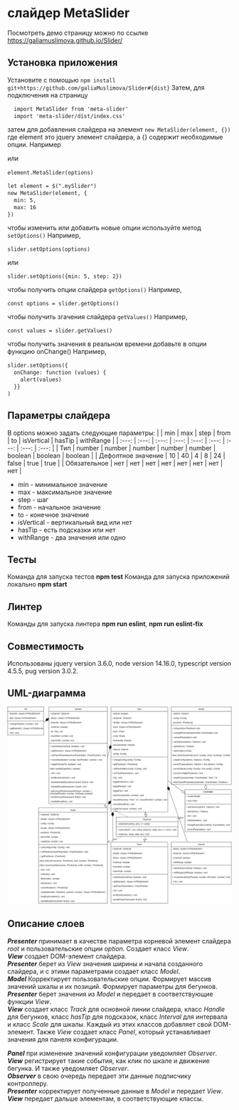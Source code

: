 # слайдер MetaSlider 
Посмотреть демо страницу можно по ссылке https://galiamuslimova.github.io/Slider/

## Установка приложения
Установите с помощью
`npm install git+https://github.com/galiaMuslimova/Slider#{dist}`
Затем, для подключения на страницу 
```
  import MetaSlider from 'meta-slider'
  import 'meta-slider/dist/index.css'
```
затем для добавления слайдера на элемент
`new MetaSlider(element, {})`
где element это jquery элемент слайдера, а {} содержит необходимые опции. Например

или 

`element.MetaSlider(options)`
```
let element = $(".mySlider")
new MetaSlider(element, {
  min: 5,
  max: 16
})
```
чтобы изменить или добавить новые опции используйте метод
`setOptions()`
Например, 
```
slider.setOptions(options)
```
или
```
slider.setOptions({min: 5, step: 2})
```
чтобы получить опции слайдера
`getOptions()`
Например, 
```
const options = slider.getOptions()
```
чтобы получить згачения слайдера
`getValues()`
Например, 
```
const values = slider.getValues()
```
чтобы получить значения в реальном времени добавьте в опции функцию onChange()
Например, 
```
slider.setOptions({
  onChange: function (values) {        
    alert(values)
  }}
)
```

## Параметры слайдера
В options можно задать следующие параметры: 
|  | min | max | step | from | to | isVertical | hasTip | withRange | 
| :---: | :---: | :---: | :---: | :---: | :---: | :---: | :---: | :---: | 
| Тип | number | number | number | number | number | boolean | boolean | boolean | 
| Дефолтное значение | 10 | 40 | 4 | 8 | 24 | false | true | true | 
| Обязательное | нет | нет | нет | нет | нет | нет | нет | нет | 
   
+ min - минимальное значение
+ max - максимальное значение
+ step - шаг
+ from - начальное значение
+ to - конечное значение
+ isVertical - вертикальный вид или нет
+ hasTip - есть подсказки или нет
+ withRange - два значения или одно


## Тесты
Команда для запуска тестов **npm test**
Команда для запуска приложений локально **npm start**

## Линтер
Команды для запуска линтера **npm run eslint**, **npm run eslint-fix**

## Совместимость
Использованы jquery version 3.6.0, node version 14.16.0, typescript version 4.5.5, pug version 3.0.2.

## UML-диаграмма
![alt UML-диаграмма](https://github.com/galiaMuslimova/Slider/blob/master/Diagram.jpg)

## Описание слоев
***Presenter*** принимает в качестве параметра корневой элемент слайдера *root* и пользовательские опции *option*. Создает класс *View*.  
***View*** создает DOM-элемент слайдера.  
***Presenter*** берет из *View* значения ширины и начала созданного слайдера, и с этими параметрами создает класс *Model*.  
***Model*** Корректирует пользовательские опции. Формирует массив значений шкалы и их позиций. Формирует параметры для бегунков.  
***Presenter*** берет значения из *Model* и передает в соответствующие функции *View*.  
***View*** создает класс *Track* для основной линии слайдера, класс *Handle* для бегунков, класс *hasTip* для подсказок, класс *Interval* для интервала и класс *Scale* для шкалы. Каждый из этих классов добавляет свой DOM-элемент. Также *View* создает класс *Panel*, который устанавливает значения для панеля конфигурации.

***Panel*** при изменение значений конфигурации уведомляет *Observer*.  
***View*** регистрирует такие события, как клик по шкале и движение бегунка. И также уведомляет *Observer*.  
***Observer*** в свою очередь передает эти данные подписчику контроллеру.  
***Presenter*** корректирует полученные данные в *Model* и передает *View*.  
***View*** передает дальше элементам, в соответствующие классы.  



  


